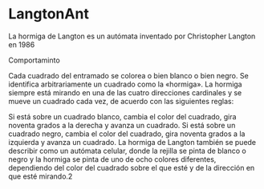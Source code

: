 # LangtonAnt


La hormiga de Langton es un autómata inventado por Christopher Langton en 1986

Comportaminto

Cada cuadrado del entramado se colorea o bien blanco o bien negro. Se identifica arbitrariamente un cuadrado como la «hormiga». La hormiga siempre está mirando en una de las cuatro direcciones cardinales y se mueve un cuadrado cada vez, de acuerdo con las siguientes reglas:

Si está sobre un cuadrado blanco, cambia el color del cuadrado, gira noventa grados a la derecha y avanza un cuadrado.
Si está sobre un cuadrado negro, cambia el color del cuadrado, gira noventa grados a la izquierda y avanza un cuadrado.
La hormiga de Langton también se puede describir como un autómata celular, donde la rejilla se pinta de blanco o negro y la hormiga se pinta de uno de ocho colores diferentes, dependiendo del color del cuadrado sobre el que esté y de la dirección en que esté mirando.2
